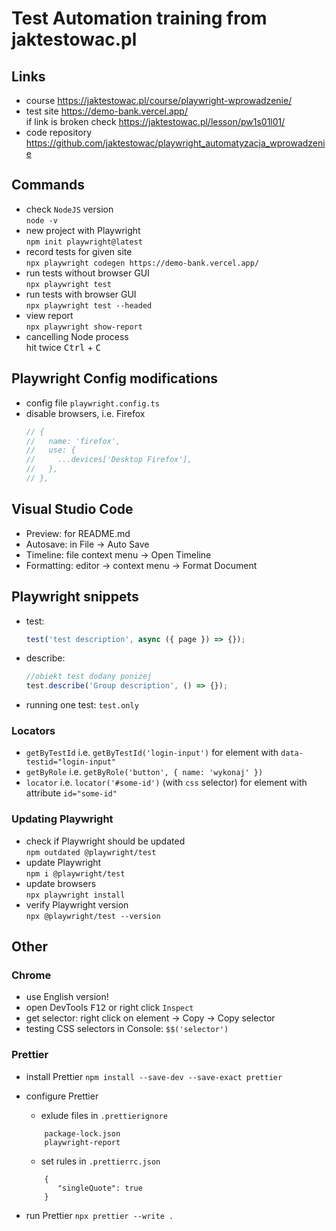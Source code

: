 # Test Automation training from jaktestowac.pl

## Links

- course https://jaktestowac.pl/course/playwright-wprowadzenie/
- test site https://demo-bank.vercel.app/  
  if link is broken check https://jaktestowac.pl/lesson/pw1s01l01/
- code repository https://github.com/jaktestowac/playwright_automatyzacja_wprowadzenie

## Commands

- check `NodeJS` version  
  `node -v`
- new project with Playwright  
  `npm init playwright@latest`
- record tests for given site  
  `npx playwright codegen https://demo-bank.vercel.app/`
- run tests without browser GUI  
  `npx playwright test`
- run tests with browser GUI  
  `npx playwright test --headed`
- view report  
  `npx playwright show-report`
- cancelling Node process  
  hit twice <kbd>Ctrl</kbd> + <kbd>C</kbd>

## Playwright Config modifications

- config file `playwright.config.ts`
- disable browsers, i.e. Firefox
  ```javascript
  // {
  //   name: 'firefox',
  //   use: {
  //     ...devices['Desktop Firefox'],
  //   },
  // },
  ```

## Visual Studio Code

- Preview: for README.md
- Autosave: in File -> Auto Save
- Timeline: file context menu -> Open Timeline
- Formatting: editor -> context menu -> Format Document

## Playwright snippets

- test:
  ```javascript
  test('test description', async ({ page }) => {});
  ```
- describe:

  ```javascript
  //obiekt test dodany poniżej
  test.describe('Group description', () => {});
  ```

- running one test: `test.only`

### Locators

- `getByTestId` i.e. `getByTestId('login-input')` for element with `data-testid="login-input"`
- `getByRole` i.e. `getByRole('button', { name: 'wykonaj' })`
- `locator` i.e. `locator('#some-id')` (with `css` selector) for element with attribute `id="some-id"`

### Updating Playwright

- check if Playwright should be updated  
  `npm outdated @playwright/test`
- update Playwright  
  `npm i @playwright/test`
- update browsers  
  `npx playwright install`
- verify Playwright version  
  `npx @playwright/test --version`

## Other

### Chrome

- use English version!
- open DevTools <kbd>F12</kbd> or right click `Inspect`
- get selector: right click on element -> Copy -> Copy selector
- testing CSS selectors in Console: `$$('selector')`

### Prettier

- install Prettier
  `npm install --save-dev --save-exact prettier`
- configure Prettier

  - exlude files in `.prettierignore`

  ```
      package-lock.json
      playwright-report

  ```

  - set rules in `.prettierrc.json`

  ```
      {
         "singleQuote": true
      }
  ```

- run Prettier
  `npx prettier --write .`
